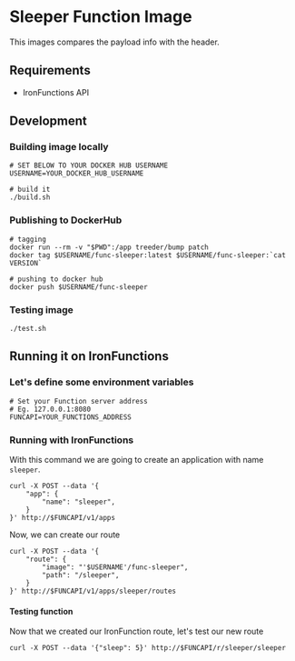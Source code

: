 # Sleeper Function Image

This images compares the payload info with the header.

## Requirements

- IronFunctions API

## Development

### Building image locally

```
# SET BELOW TO YOUR DOCKER HUB USERNAME
USERNAME=YOUR_DOCKER_HUB_USERNAME

# build it
./build.sh
```

### Publishing to DockerHub

```
# tagging
docker run --rm -v "$PWD":/app treeder/bump patch
docker tag $USERNAME/func-sleeper:latest $USERNAME/func-sleeper:`cat VERSION`

# pushing to docker hub
docker push $USERNAME/func-sleeper
```

### Testing image

```
./test.sh
```

## Running it on IronFunctions

### Let's define some environment variables

```
# Set your Function server address
# Eg. 127.0.0.1:8080
FUNCAPI=YOUR_FUNCTIONS_ADDRESS
```

### Running with IronFunctions

With this command we are going to create an application with name `sleeper`.

```
curl -X POST --data '{
    "app": {
        "name": "sleeper",
    }
}' http://$FUNCAPI/v1/apps
```

Now, we can create our route

```
curl -X POST --data '{
    "route": {
        "image": "'$USERNAME'/func-sleeper",
        "path": "/sleeper",
    }
}' http://$FUNCAPI/v1/apps/sleeper/routes
```

#### Testing function

Now that we created our IronFunction route, let's test our new route

```
curl -X POST --data '{"sleep": 5}' http://$FUNCAPI/r/sleeper/sleeper
```
